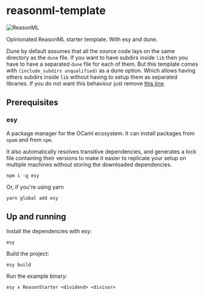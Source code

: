 # reasonml-template

![ReasonML](https://img.shields.io/badge/-ReasonML-DD4B3A?style=square&logo=reason&logoColor=white)

Opinionated ReasonML starter template. With esy and dune.

Dune by default assumes that all the source code lays on the same directory as the `dune` file. If you want to have subdirs inside `lib` then you have to have a separated `dune` file for each of them. But this template comes with `(include_subdirs unqualified)` as a dune option. Which allows having others subdirs inside `lib` without having to setup them as separated libraries. If you do not want this behaviour just remove [this line](https://github.com/mxthevs/reasonml-starter/blob/main/lib/dune#L4).

## Prerequisites

### esy

A package manager for the OCaml ecosystem. It can install packages from `opam` and from `npm`.

It also automatically resolves transitive dependencies, and generates a lock file containing their versions to make it easier to replicate your setup on multiple machines without storing the downloaded dependencies.

```console
npm i -g esy
```

Or, if you're using yarn

```console
yarn global add esy
```

## Up and running

Install the dependencies with esy:

```console
esy
```

Build the project:

```console
esy build
```

Run the example binary:

```console
esy x ReasonStarter <dividend> <divisor>
```
